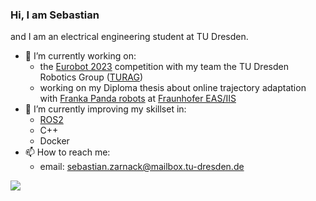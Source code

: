   
### Hi, I am Sebastian
and I am an electrical engineering student at TU Dresden.

- 🔭 I’m currently working on:
  - the [Eurobot 2023](https://www.eurobot.org/eurobot-contest/eurobot-2023/) competition with my team the TU Dresden Robotics Group ([TURAG](https://turag.de/))
  - working on my Diploma thesis about online trajectory adaptation with [Franka Panda robots](https://www.franka.de/) at [Fraunhofer EAS/IIS](https://www.eas.iis.fraunhofer.de/en.html)
- 🌱 I’m currently improving my skillset in:
  - [ROS2](https://github.com/ros2/ros2)
  - C++
  - Docker
- 📫 How to reach me:
  - email: sebastian.zarnack@mailbox.tu-dresden.de  
  
[![](https://github-readme-stats.vercel.app/api?username=zarnack&theme=radical&show_icons=true&custom_title=Sebastian's%20not%20very%20meaningful%20Github%20Stats)](https://github.com/anuraghazra/github-readme-stats)


